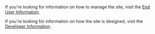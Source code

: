 If you're looking for information on how to manage the site, visit the [End User Information](end-user-information.md).

If you're looking for information on how the site is designed, visit the [Developer Information](developer-information.md).
